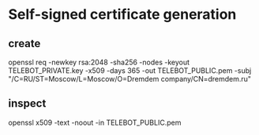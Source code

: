 # Self-signed certificate generation

## create 

openssl req -newkey rsa:2048 -sha256 -nodes -keyout TELEBOT_PRIVATE.key -x509 -days 365 -out TELEBOT_PUBLIC.pem -subj "/C=RU/ST=Moscow/L=Moscow/O=Dremdem company/CN=dremdem.ru"

## inspect 

openssl x509 -text -noout -in TELEBOT_PUBLIC.pem



